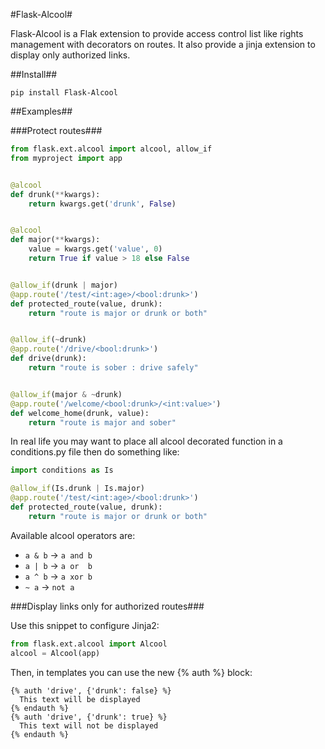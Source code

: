 #Flask-Alcool#

Flask-Alcool is a Flak extension to provide access control list like rights
management with decorators on routes. It also provide a jinja extension to
display only authorized links.

##Install##

```
pip install Flask-Alcool
```

##Examples##

###Protect routes###

```python
from flask.ext.alcool import alcool, allow_if
from myproject import app


@alcool
def drunk(**kwargs):
    return kwargs.get('drunk', False)


@alcool
def major(**kwargs):
    value = kwargs.get('value', 0)
    return True if value > 18 else False


@allow_if(drunk | major)
@app.route('/test/<int:age>/<bool:drunk>')
def protected_route(value, drunk):
    return "route is major or drunk or both"


@allow_if(~drunk)
@app.route('/drive/<bool:drunk>')
def drive(drunk):
    return "route is sober : drive safely"


@allow_if(major & ~drunk)
@app.route('/welcome/<bool:drunk>/<int:value>')
def welcome_home(drunk, value):
    return "route is major and sober"
```

In real life you may want to place all alcool decorated function in a
conditions.py file then do something like:

```python
import conditions as Is

@allow_if(Is.drunk | Is.major)
@app.route('/test/<int:age>/<bool:drunk>')
def protected_route(value, drunk):
    return "route is major or drunk or both"
```

Available alcool operators are:

-   ``a & b`` → ``a and b``
-   ``a | b`` → ``a or  b``
-   ``a ^ b`` → ``a xor b``
-   ``~ a`` → ``not a``


###Display links only for authorized routes###

Use this snippet to configure Jinja2:

```python
from flask.ext.alcool import Alcool
alcool = Alcool(app)
```

Then, in templates you can use the new {% auth %} block:

```html+jinja
{% auth 'drive', {'drunk': false} %}
  This text will be displayed
{% endauth %}
{% auth 'drive', {'drunk': true} %}
  This text will not be displayed
{% endauth %}
```
